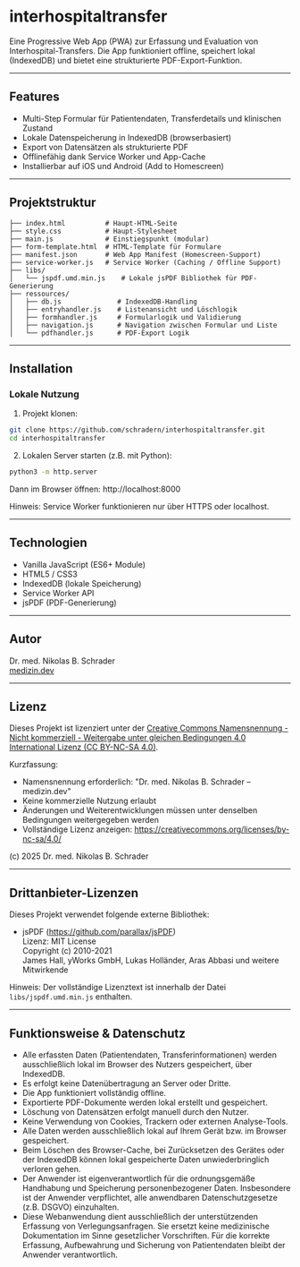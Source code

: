# interhospitaltransfer

Eine Progressive Web App (PWA) zur Erfassung und Evaluation von Interhospital-Transfers.
Die App funktioniert offline, speichert lokal (IndexedDB) und bietet eine strukturierte PDF-Export-Funktion.

---

## Features

- Multi-Step Formular für Patientendaten, Transferdetails und klinischen Zustand
- Lokale Datenspeicherung in IndexedDB (browserbasiert)
- Export von Datensätzen als strukturierte PDF
- Offlinefähig dank Service Worker und App-Cache
- Installierbar auf iOS und Android (Add to Homescreen)

---

## Projektstruktur

```
├── index.html          # Haupt-HTML-Seite
├── style.css           # Haupt-Stylesheet
├── main.js             # Einstiegspunkt (modular)
├── form-template.html  # HTML-Template für Formulare
├── manifest.json       # Web App Manifest (Homescreen-Support)
├── service-worker.js   # Service Worker (Caching / Offline Support)
├── libs/
│   └── jspdf.umd.min.js    # Lokale jsPDF Bibliothek für PDF-Generierung
├── ressources/
│   ├── db.js              # IndexedDB-Handling
│   ├── entryhandler.js    # Listenansicht und Löschlogik
│   ├── formhandler.js     # Formularlogik und Validierung
│   ├── navigation.js      # Navigation zwischen Formular und Liste
│   └── pdfhandler.js      # PDF-Export Logik
```

---

## Installation

### Lokale Nutzung

1. Projekt klonen:

```bash
git clone https://github.com/schradern/interhospitaltransfer.git
cd interhospitaltransfer
```

2. Lokalen Server starten (z.B. mit Python):

```bash
python3 -m http.server
```

Dann im Browser öffnen: http://localhost:8000

Hinweis: Service Worker funktionieren nur über HTTPS oder localhost.

---

## Technologien

- Vanilla JavaScript (ES6+ Module)
- HTML5 / CSS3
- IndexedDB (lokale Speicherung)
- Service Worker API
- jsPDF (PDF-Generierung)

---

## Autor

Dr. med. Nikolas B. Schrader  
[medizin.dev](https://www.medizin.dev)

---

## Lizenz

Dieses Projekt ist lizenziert unter der [Creative Commons Namensnennung - Nicht kommerziell - Weitergabe unter gleichen Bedingungen 4.0 International Lizenz (CC BY-NC-SA 4.0)](https://creativecommons.org/licenses/by-nc-sa/4.0/).

Kurzfassung:
- Namensnennung erforderlich: "Dr. med. Nikolas B. Schrader – medizin.dev"
- Keine kommerzielle Nutzung erlaubt
- Änderungen und Weiterentwicklungen müssen unter denselben Bedingungen weitergegeben werden
- Vollständige Lizenz anzeigen: https://creativecommons.org/licenses/by-nc-sa/4.0/

(c) 2025 Dr. med. Nikolas B. Schrader

---

## Drittanbieter-Lizenzen

Dieses Projekt verwendet folgende externe Bibliothek:

- jsPDF (https://github.com/parallax/jsPDF)  
  Lizenz: MIT License  
  Copyright (c) 2010-2021  
  James Hall, yWorks GmbH, Lukas Holländer, Aras Abbasi und weitere Mitwirkende

Hinweis: Der vollständige Lizenztext ist innerhalb der Datei `libs/jspdf.umd.min.js` enthalten.

---

## Funktionsweise & Datenschutz

- Alle erfassten Daten (Patientendaten, Transferinformationen) werden ausschließlich lokal im Browser des Nutzers gespeichert, über IndexedDB.
- Es erfolgt keine Datenübertragung an Server oder Dritte.
- Die App funktioniert vollständig offline.
- Exportierte PDF-Dokumente werden lokal erstellt und gespeichert.
- Löschung von Datensätzen erfolgt manuell durch den Nutzer.
- Keine Verwendung von Cookies, Trackern oder externen Analyse-Tools.
- Alle Daten werden ausschließlich lokal auf Ihrem Gerät bzw. im Browser gespeichert.
- Beim Löschen des Browser-Cache, bei Zurücksetzen des Gerätes oder der IndexedDB können lokal gespeicherte Daten unwiederbringlich verloren gehen.
- Der Anwender ist eigenverantwortlich für die ordnungsgemäße Handhabung und Speicherung personenbezogener Daten. Insbesondere ist der Anwender verpflichtet, alle anwendbaren Datenschutzgesetze (z.B. DSGVO) einzuhalten.
- Diese Webanwendung dient ausschließlich der unterstützenden Erfassung von Verlegungsanfragen. Sie ersetzt keine medizinische Dokumentation im Sinne gesetzlicher Vorschriften. Für die korrekte Erfassung, Aufbewahrung und Sicherung von Patientendaten bleibt der Anwender verantwortlich.
